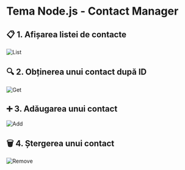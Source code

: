 # Tema Node.js - Contact Manager

## 📋 1. Afișarea listei de contacte
![List](https://i.ibb.co/twfsD0B3/list-png.png)

## 🔍 2. Obținerea unui contact după ID
![Get](https://i.ibb.co/Rpfq7MkJ/get-png.png)

## ➕ 3. Adăugarea unui contact
![Add](https://i.ibb.co/NnWGSYqB/add-png.png)

## 🗑️ 4. Ștergerea unui contact
![Remove](https://i.ibb.co/C3718kqH/remove-png.png)
